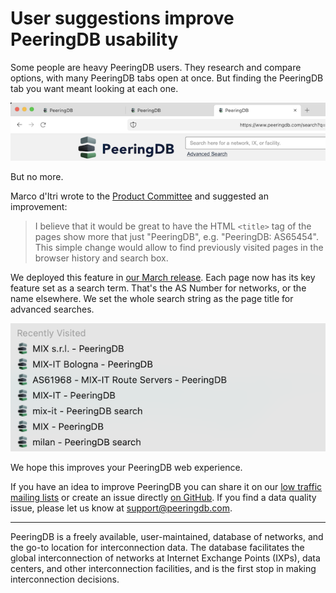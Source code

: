 # User suggestions improve PeeringDB usability

Some people are heavy PeeringDB users. They research and compare options, with many PeeringDB tabs open at once. But finding the PeeringDB tab you want meant looking at each one. 

![3 tabs, all the same title](images/multiple-tabs-one-title.png)

But no more. 

Marco d'Itri wrote to the [Product Committee](mailto:productcom@lists.peeringdb.com) and suggested an improvement:

> I believe that it would be great to have the HTML `<title>` tag of the pages show more that just "PeeringDB", e.g. "PeeringDB: AS65454". This simple change would allow to find previously visited pages in the browser history and search box.

We deployed this feature in [our March release](https://docs.peeringdb.com/release_notes/#release-2450). Each page now has its key feature set as a search term. That's the AS Number for networks, or the name elsewhere. We set the whole search string as the page title for advanced searches.

![Meaningful search history](images/recent_history_titles.png)

We hope this improves your PeeringDB web experience. 

If you have an idea to improve PeeringDB you can share it on our [low traffic mailing lists](https://docs.peeringdb.com/#mailing-lists) or create an issue directly [on GitHub](https://github.com/peeringdb/peeringdb). If you find a data quality issue, please let us know at [support@peeringdb.com](mailto:support@peeringdb.com).

--- 

PeeringDB is a freely available, user-maintained, database of networks, and the go-to location for interconnection data. The database facilitates the global interconnection of networks at Internet Exchange Points (IXPs), data centers, and other interconnection facilities, and is the first stop in making interconnection decisions.


